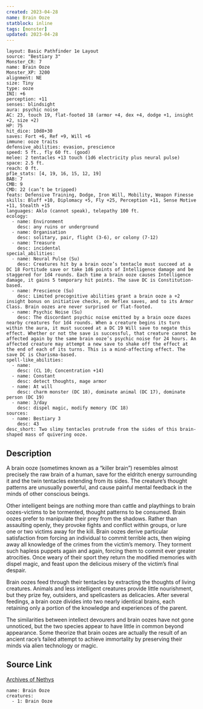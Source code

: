 ```yaml
---
created: 2023-04-28
name: Brain Ooze
statblock: inline
tags: [monster]
updated: 2023-04-28
---
```

```statblock
layout: Basic Pathfinder 1e Layout
source: "Bestiary 3"
Monster_CR: 7
name: Brain Ooze
Monster_XP: 3200
alignment: NE
size: Tiny
type: ooze
INI: +6
perception: +11
senses: blindsight
aura: psychic noise
AC: 23, touch 19, flat-footed 18 (armor +4, dex +4, dodge +1, insight +2, size +2)
HP: 75
hit_dice: 10d8+30
saves: Fort +6, Ref +9, Will +6
immune: ooze traits
defensive_abilities: evasion, prescience
speed: 5 ft., fly 60 ft. (good)
melee: 2 tentacles +13 touch (1d6 electricity plus neural pulse)
space: 2.5 ft.
reach: 0 ft.
pf1e_stats: [4, 19, 16, 15, 12, 19]
BAB: 7
CMB: 9
CMD: 22 (can’t be tripped)
feats: Defensive Training, Dodge, Iron Will, Mobility, Weapon Finesse
skills: Bluff +10, Diplomacy +5, Fly +25, Perception +11, Sense Motive +11, Stealth +15
languages: Aklo (cannot speak), telepathy 100 ft.
ecology:
  - name: Environment
    desc: any ruins or underground
  - name: Organisation
    desc: solitary, pair, flight (3-6), or colony (7-12)
  - name: Treasure
    desc: incidental
special_abilities:
  - name: Neural Pulse (Su)
    desc: Creatures hit by a brain ooze’s tentacle must succeed at a DC 18 Fortitude save or take 1d6 points of Intelligence damage and be staggered for 1d4 rounds. Each time a brain ooze causes Intelligence damage, it gains 5 temporary hit points. The save DC is Constitution-based.
  - name: Prescience (Su)
    desc: Limited precognitive abilities grant a brain ooze a +2 insight bonus on initiative checks, on Reflex saves, and to its Armor Class. Brain oozes are never surprised or flat-footed.
  - name: Psychic Noise (Su)
    desc: The discordant psychic noise emitted by a brain ooze dazes nearby creatures for 1d4 rounds. When a creature begins its turn within the aura, it must succeed at a DC 19 Will save to negate this effect. Whether or not the save is successful, that creature cannot be affected again by the same brain ooze’s psychic noise for 24 hours. An affected creature may attempt a new save to shake off the effect at the end of each of its turns. This is a mind-affecting effect. The save DC is Charisma-based.
spell-like_abilities:
  - name:
    desc: (CL 10; Concentration +14)
  - name: Constant
    desc: detect thoughts, mage armor
  - name: At will
    desc: charm monster (DC 18), dominate animal (DC 17), dominate person (DC 19)
  - name: 3/day
    desc: dispel magic, modify memory (DC 18)
sources:
  - name: Bestiary 3
    desc: 43
desc_short: Two slimy tentacles protrude from the sides of this brain-shaped mass of quivering ooze.
```
## Description
A brain ooze (sometimes known as a “killer brain”) resembles almost precisely the raw brain of a human, save for the eldritch energy surrounding it and the twin tentacles extending from its sides. The creature’s thought patterns are unusually powerful, and cause painful mental feedback in the minds of other conscious beings.

Other intelligent beings are nothing more than cattle and playthings to brain oozes-victims to be tormented, thought patterns to be consumed. Brain oozes prefer to manipulate their prey from the shadows. Rather than assaulting openly, they provoke fights and conflict within groups, or lure one or two victims away for the kill. Brain oozes derive particular satisfaction from forcing an individual to commit terrible acts, then wiping away all knowledge of the crimes from the victim’s memory. They torment such hapless puppets again and again, forcing them to commit ever greater atrocities. Once weary of their sport they return the modified memories with dispel magic, and feast upon the delicious misery of the victim’s final despair.

Brain oozes feed through their tentacles by extracting the thoughts of living creatures. Animals and less intelligent creatures provide little nourishment, but they prize fey, outsiders, and spellcasters as delicacies. After several feedings, a brain ooze divides into two nearly identical brains, each retaining only a portion of the knowledge and experiences of the parent.

The similarities between intellect devourers and brain oozes have not gone unnoticed, but the two species appear to have little in common beyond appearance. Some theorize that brain oozes are actually the result of an ancient race’s failed attempt to achieve immortality by preserving their minds via alien technology or magic.
## Source Link
[Archives of Nethys](https://aonprd.com/MonsterDisplay.aspx?ItemName=Brain%20Ooze)
```encounter-table
name: Brain Ooze
creatures:
  - 1: Brain Ooze
```
